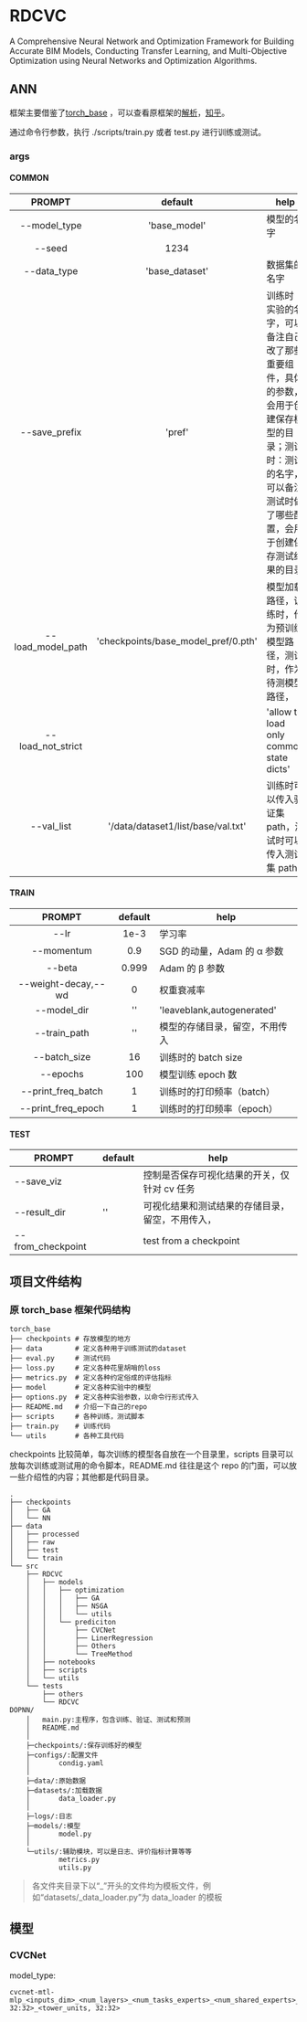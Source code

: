 # RDCVC

A Comprehensive Neural Network and Optimization Framework for Building Accurate BIM Models, Conducting Transfer
Learning, and Multi-Objective Optimization using Neural Networks and Optimization Algorithms.

## ANN

框架主要借鉴了[torch_base](https://github.com/ahangchen/torch_base)
，可以查看原框架的[解析](https://github.com/ahangchen/windy-afternoon/blob/master/ml/pratice/torch_best_practice.md)，[知乎](https://zhuanlan.zhihu.com/p/409662511)。

通过命令行参数，执行 ./scripts/train.py 或者 test.py 进行训练或测试。

### args

#### COMMON

|    **PROMPT**     |             **default**             | **help**                                                                                                                                                             |
| :---------------: | :---------------------------------: | -------------------------------------------------------------------------------------------------------------------------------------------------------------------- |
|   --model_type    |            'base_model'             | 模型的名字                                                                                                                                                           |
|      --seed       |                1234                 |                                                                                                                                                                      |
|    --data_type    |           'base_dataset'            | 数据集的名字                                                                                                                                                         |
|   --save_prefix   |               'pref'                | 训练时：实验的名字，可以备注自己改了那些重要组件，具体的参数，会用于创建保存模型的目录；测试时：测试的名字，可以备注测试时做了哪些配置，会用于创建保存测试结果的目录 |
| --load_model_path | 'checkpoints/base_model_pref/0.pth' | 模型加载路径，训练时，作为预训练模型路径，测试时，作为待测模型路径，                                                                                                 |
| --load_not_strict |                                     | 'allow to load only common state dicts'                                                                                                                              |
|    --val_list     | '/data/dataset1/list/base/val.txt'  | 训练时可以传入验证集 path，测试时可以传入测试集 path                                                                                                                 |                                                                                                                                                                 |

#### TRAIN

|     **PROMPT**      | **default** | **help**                       |
| :-----------------: | :---------: | ------------------------------ |
|        --lr         |    1e-3     | 学习率                         |
|     --momentum      |     0.9     | SGD 的动量，Adam 的 α 参数     |
|       --beta        |    0.999    | Adam 的 β 参数                 |
| --weight-decay,--wd |      0      | 权重衰减率                     |
|     --model_dir     |     ''      | 'leaveblank,autogenerated'     |
|    --train_path     |     ''      | 模型的存储目录，留空，不用传入 |
|    --batch_size     |     16      | 训练时的 batch size            |
|      --epochs       |     100     | 模型训练 epoch 数              |
| --print_freq_batch  |      1      | 训练时的打印频率（batch）      |
| --print_freq_epoch  |      1      | 训练时的打印频率（epoch）      |

#### TEST

| **PROMPT**        | **default** | **help**                                         |
| ----------------- | ----------- | ------------------------------------------------ |
| --save_viz        |             | 控制是否保存可视化结果的开关，仅针对 cv 任务     |
| --result_dir      | ''          | 可视化结果和测试结果的存储目录，留空，不用传入， |
| --from_checkpoint |             | test from a checkpoint                           |

## 项目文件结构

### 原 torch_base 框架代码结构

```
torch_base
├── checkpoints # 存放模型的地方
├── data        # 定义各种用于训练测试的dataset
├── eval.py     # 测试代码
├── loss.py     # 定义各种花里胡哨的loss
├── metrics.py  # 定义各种约定俗成的评估指标
├── model       # 定义各种实验中的模型
├── options.py  # 定义各种实验参数，以命令行形式传入
├── README.md   # 介绍一下自己的repo
├── scripts     # 各种训练，测试脚本
├── train.py    # 训练代码
└── utils       # 各种工具代码
```

checkpoints 比较简单，每次训练的模型各自放在一个目录里，scripts 目录可以放每次训练或测试用的命令脚本，README.md 往往是这个
repo 的门面，可以放一些介绍性的内容；其他都是代码目录。

```filetree
.
├── checkpoints
│   ├── GA
│   └── NN
├── data
│   ├── processed
│   ├── raw
│   ├── test
│   └── train
└── src
    ├── RDCVC
    │   ├── models
    │   │   ├── optimization
    │   │   │   ├── GA
    │   │   │   ├── NSGA
    │   │   │   └── utils
    │   │   └── prediciton
    │   │       ├── CVCNet
    │   │       ├── LinerRegression
    │   │       ├── Others
    │   │       └── TreeMethod
    │   ├── notebooks
    │   ├── scripts
    │   └── utils
    └── tests
        ├── others
        └── RDCVC
DOPNN/
    │   main.py:主程序，包含训练、验证、测试和预测
    │   README.md
    │  
    ├─checkpoints/:保存训练好的模型
    ├─configs/:配置文件
    │       condig.yaml
    │
    ├─data/:原始数据
    ├─datasets/:加载数据
    │       data_loader.py
    │
    ├─logs/:日志
    ├─models/:模型
    │       model.py
    │
    └─utils/:辅助模块，可以是日志、评价指标计算等等
            metrics.py
            utils.py    
```

> 各文件夹目录下以“_”开头的文件均为模板文件，例如“datasets/_data_loader.py”为 data_loader 的模板

## 模型

### CVCNet

model_type:

```
cvcnet-mtl-mlp_<inputs_dim>_<num_layers>_<num_tasks_experts>_<num_shared_experts>_<expert_units, 32:32>_<tower_units, 32:32>
```